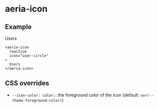 <script setup lang="ts">
import { ref } from 'vue'
import { AeriaIcon } from 'aeria-ui'
import ResultBox from '../../src/components/result-box.vue'

const name = ref('changeme')
</script>

# aeria-icon

## Example

<result-box>
  <aeria-icon
    reactive
    icon="user-circle"
  >
    Users
  </aeria-icon>
</result-box>

```vue-html
<aeria-icon
  reactive
  icon="user-circle"
>
  Users
</aeria-icon>
```

## CSS overrides

- `--icon-color: color;`: the foreground color of the icon (default: `var(--theme-foreground-color)`)


